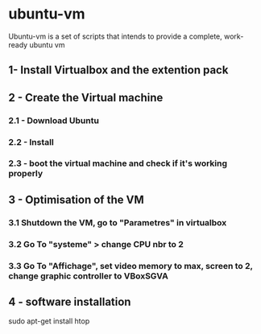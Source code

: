 # ubuntu-vm

Ubuntu-vm is a set of scripts that intends to provide a complete, work-ready ubuntu vm

## 1- Install Virtualbox and the extention pack

## 2 - Create the Virtual machine
### 2.1 - Download Ubuntu
### 2.2 - Install
### 2.3 - boot the virtual machine and check if it's working properly

## 3 - Optimisation of the VM
### 3.1 Shutdown the VM, go to "Parametres" in virtualbox
### 3.2 Go To "systeme" > change CPU nbr to 2
### 3.3 Go To "Affichage", set video memory to max, screen to 2, change graphic controller to VBoxSGVA


## 4 - software installation
sudo apt-get install htop
